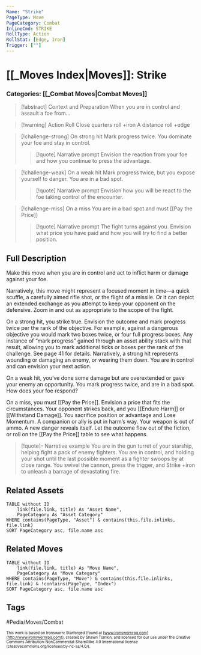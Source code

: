 ```yaml
---
Name: "Strike"
PageType: Move
PageCategory: Combat
InlineCmd: STRIKE
RollType: Action
RollStat: [Edge, Iron]
Trigger: [""]
---
```

# [[_Moves Index|Moves]]: Strike
### Categories: [[_Combat Moves|Combat Moves]]
>[!abstract]  Context and Preparation
>When you are in control and assault a foe from...

> [!warning] Action Roll
> Close quarters roll +iron
> A distance roll +edge

> [!challenge-strong] On strong hit
> Mark progress twice. You dominate your foe and stay in control.
> > [!quote] Narrative prompt
> > Envision the reaction from your foe and how you continue to press the advantage.

> [!challenge-weak] On a weak hit
> Mark progress twice, but you expose yourself to danger. You are in a bad spot.
> > [!quote] Narrative prompt
> > Envision how you will be react to the foe taking control of the encounter.

> [!challenge-miss] On a miss
> You are in a bad spot and must [[Pay the Price]]
> > [!quote] Narrative prompt
> > The fight turns against you. Envision what price you have paid and how you will try to find a better position.

## Full Description
Make this move when you are in control and act to inflict harm or damage against your foe. 

Narratively, this move might represent a focused moment in time—a quick scuffle, a carefully aimed rifle shot, or the flight of a missile. Or it can depict an extended exchange as you attempt to keep your opponent on the defensive. Zoom in and out as appropriate to the scope of the fight. 

On a strong hit, you strike true. Envision the outcome and mark progress twice per the rank of the objective. For example, against a dangerous objective you would mark two boxes twice, or four full progress boxes. Any instance of “mark progress” gained through an asset ability stack with that result, allowing you to mark additional ticks or boxes per the rank of the challenge. See page 41 for details. Narratively, a strong hit represents wounding or damaging an enemy, or wearing them down. You are in control and can envision your next action. 

On a weak hit, you’ve done some damage but are overextended or gave your enemy an opportunity. You mark progress twice, and are in a bad spot. How does your foe respond? 

On a miss, you must [[Pay the Price]]. Envision a price that fits the circumstances. Your opponent strikes back, and you [[Endure Harm]] or [[Withstand Damage]]. You sacrifice position or advantage and Lose Momentum. A companion or ally is put in harm’s way. Your weapon is out of ammo. A new danger reveals itself. Let the outcome flow out of the fiction, or roll on the [[Pay the Price]] table to see what happens.

> [!quote]- Narrative example
> You are in the gun turret of your starship, helping fight a pack of enemy fighters. You are in control, and holding your shot until the last possible moment as a fighter swoops by at close range. You swivel the cannon, press the trigger, and Strike +iron to unleash a barrage of devastating fire.

## Related Assets
```dataview
TABLE without ID
	link(file.link, title) As "Asset Name",
	PageCategory As "Asset Category"
WHERE contains(PageType, "Asset") & contains(this.file.inlinks, file.link)
SORT PageCategory asc, file.name asc
```

## Related Moves
```dataview
TABLE without ID
	link(file.link, title) As "Move Name",
	PageCategory As "Move Category"
WHERE contains(PageType, "Move") & contains(this.file.inlinks, file.link) & !contains(PageType, "Index")
SORT PageCategory asc, file.name asc
```

## Tags
#Pedia/Moves/Combat 

<font size=-2>This work is based on Ironsworn: Starforged (found at [www.ironswornrpg.com](http://www.ironswornrpg.com)), created by Shawn Tomkin, and licensed for our use under the Creative Commons Attribution-NonCommercial-ShareAlike 4.0 International license  (creativecommons.org/licenses/by-nc-sa/4.0/).</font>